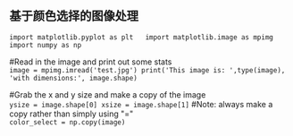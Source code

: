 

## 基于颜色选择的图像处理
  
`import matplotlib.pyplot as plt  
import matplotlib.image as mpimg
import numpy as np`  

#Read in the image and print out some stats  
`image = mpimg.imread('test.jpg')
print('This image is: ',type(image), 
         'with dimensions:', image.shape)`

#Grab the x and y size and make a copy of the image  
`ysize = image.shape[0]
xsize = image.shape[1]`
#Note: always make a copy rather than simply using "="  
`color_select = np.copy(image)`

